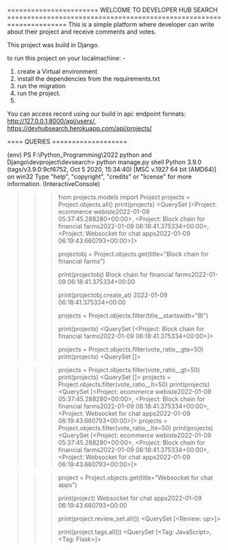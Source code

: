 ======================= WELCOME TO DEVELOPER HUB SEARCH =====================================================================
This is a simple platform where developer can write about their project and receive comments and votes.

This project was build in Django.

to run this project on your localmachine: - 
1. create a Virtual environment 
2. install the dependencies from the requirements.txt
3. run the migration
4. run the project.
5.

You can access record using our build in api:
endpoint formats: http://127.0.0.1:8000/api/users/,  https://devhubsearch.herokuapp.com/api/projects/




==== QUERIES ===================

(env) PS F:\Python_Programming\2022 python and Django\devproject\devsearch> python manage.py shell
Python 3.9.0 (tags/v3.9.0:9cf6752, Oct  5 2020, 15:34:40) [MSC v.1927 64 bit (AMD64)] on win32
Type "help", "copyright", "credits" or "license" for more information.
(InteractiveConsole)
>>> from projects.models import Project
>>> projects = Project.objects.all()
>>> print(projects)
<QuerySet [<Project: ecommerce webiste2022-01-09 05:37:45.288280+00:00>, <Project: Block chain for financial farms2022-01-09 06:18:41.375334+00:00>, <Project: Websocket for chat apps2022-01-09 06:19:43.660793+00:00>]>
>>>
>>> projectobj = Project.objects.get(title="Block chain for financial farms")
>>>
>>> print(projectobj)
Block chain for financial farms2022-01-09 06:18:41.375334+00:00
>>>
>>> print(projectobj.create_at)
2022-01-09 06:18:41.375334+00:00
>>>
>>> projects = Project.objects.filter(title__startswith="Bl")
>>>
>>> print(projects)
<QuerySet [<Project: Block chain for financial farms2022-01-09 06:18:41.375334+00:00>]>
>>>
>>> projects = Project.objects.filter(vote_ratio__gte=50)
>>> print(projects)
<QuerySet []>

>>> projects = Project.objects.filter(vote_ratio__gt=50)
>>> print(projects)
<QuerySet []>
>>> projects = Project.objects.filter(vote_ratio__lt=50)
>>> print(projects)
<QuerySet [<Project: ecommerce webiste2022-01-09 05:37:45.288280+00:00>, <Project: Block chain for financial farms2022-01-09 06:18:41.375334+00:00>, <Project: Websocket for chat apps2022-01-09 06:19:43.660793+00:00>]>
>>> projects = Project.objects.filter(vote_ratio__lte=50)
>>> print(projects)
<QuerySet [<Project: ecommerce webiste2022-01-09 05:37:45.288280+00:00>, <Project: Block chain for financial farms2022-01-09 06:18:41.375334+00:00>, <Project: Websocket for chat apps2022-01-09 06:19:43.660793+00:00>]>
>>>

>>> project = Project.objects.get(title="Websocket for chat apps")
>>>
>>> print(project)
Websocket for chat apps2022-01-09 06:19:43.660793+00:00
>>>
>>> print(project.review_set.all())
<QuerySet [<Review: up>]>
>>>
>>>
>>>
>>> print(project.tags.all())
<QuerySet [<Tag: JavaScript>, <Tag: Flask>]>
>>>
